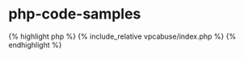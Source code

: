 # php-code-samples
{% highlight php %}
  {% include_relative vpcabuse/index.php %}
{% endhighlight %}
